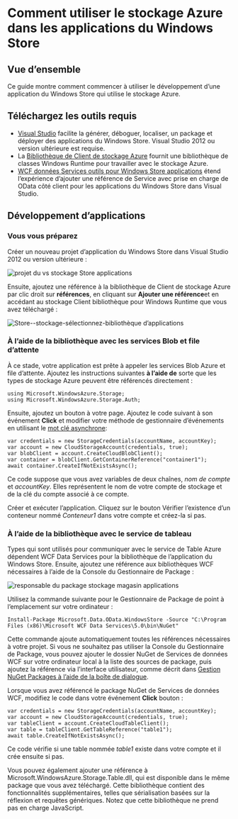 <properties
    pageTitle="Utiliser le stockage Azure dans les applications du Windows Store | Microsoft Azure"
    description="Apprenez à créer une application du Windows Store qui utilise le stockage Blob Azure, file d’attente, un tableau ou fichier."
    services="storage"
    documentationCenter=""
    authors="tamram"
    manager="carmonm"
    editor="tysonn"/>

<tags
    ms.service="storage"
    ms.workload="storage"
    ms.tgt_pltfrm="mobile-windows-store"
    ms.devlang="dotnet"
    ms.topic="article"
    ms.date="10/18/2016"
    ms.author="tamram"/>
    
# <a name="how-to-use-azure-storage-in-windows-store-apps"></a>Comment utiliser le stockage Azure dans les applications du Windows Store

## <a name="overview"></a>Vue d’ensemble

Ce guide montre comment commencer à utiliser le développement d’une application du Windows Store qui utilise le stockage Azure.

## <a name="download-required-tools"></a>Téléchargez les outils requis

- [Visual Studio](https://www.visualstudio.com/en-us/visual-studio-homepage-vs.aspx) facilite la générer, déboguer, localiser, un package et déployer des applications du Windows Store. Visual Studio 2012 ou version ultérieure est requise.
- La [Bibliothèque de Client de stockage Azure](https://www.nuget.org/packages/WindowsAzure.Storage) fournit une bibliothèque de classes Windows Runtime pour travailler avec le stockage Azure.
- [WCF données Services outils pour Windows Store applications](http://www.microsoft.com/download/details.aspx?id=30714) étend l’expérience d’ajouter une référence de Service avec prise en charge de OData côté client pour les applications du Windows Store dans Visual Studio.

## <a name="develop-apps"></a>Développement d’applications

### <a name="getting-ready"></a>Vous vous préparez

Créer un nouveau projet d’application du Windows Store dans Visual Studio 2012 ou version ultérieure :

![projet du vs stockage Store applications][store-apps-storage-vs-project]

Ensuite, ajoutez une référence à la bibliothèque de Client de stockage Azure par clic droit sur **références**, en cliquant sur **Ajouter une référence**et en accédant au stockage Client bibliothèque pour Windows Runtime que vous avez téléchargé :

![Store--stockage-sélectionnez-bibliothèque d’applications][store-apps-storage-choose-library]

### <a name="using-the-library-with-the-blob-and-queue-services"></a>À l’aide de la bibliothèque avec les services Blob et file d’attente

À ce stade, votre application est prête à appeler les services Blob Azure et file d’attente. Ajoutez les instructions suivantes **à l’aide de** sorte que les types de stockage Azure peuvent être référencés directement :

    using Microsoft.WindowsAzure.Storage;
    using Microsoft.WindowsAzure.Storage.Auth;

Ensuite, ajoutez un bouton à votre page. Ajoutez le code suivant à son événement **Click** et modifier votre méthode de gestionnaire d’événements en utilisant le [mot clé asynchrone](http://msdn.microsoft.com/library/vstudio/hh156513.aspx):

    var credentials = new StorageCredentials(accountName, accountKey);
    var account = new CloudStorageAccount(credentials, true);
    var blobClient = account.CreateCloudBlobClient();
    var container = blobClient.GetContainerReference("container1");
    await container.CreateIfNotExistsAsync();

Ce code suppose que vous avez variables de deux chaînes, *nom de compte* et *accountKey*. Elles représentent le nom de votre compte de stockage et de la clé du compte associé à ce compte.

Créer et exécuter l’application. Cliquez sur le bouton Vérifier l’existence d’un conteneur nommé *Conteneur1* dans votre compte et créez-la si pas.

### <a name="using-the-library-with-the-table-service"></a>À l’aide de la bibliothèque avec le service de tableau

Types qui sont utilisés pour communiquer avec le service de Table Azure dépendent WCF Data Services pour la bibliothèque de l’application du Windows Store. Ensuite, ajoutez une référence aux bibliothèques WCF nécessaires à l’aide de la Console du Gestionnaire de Package :

![responsable du package stockage magasin applications][store-apps-storage-package-manager]

Utilisez la commande suivante pour le Gestionnaire de Package de point à l’emplacement sur votre ordinateur :

    Install-Package Microsoft.Data.OData.WindowsStore -Source "C:\Program Files (x86)\Microsoft WCF Data Services\5.0\bin\NuGet"

Cette commande ajoute automatiquement toutes les références nécessaires à votre projet. Si vous ne souhaitez pas utiliser la Console du Gestionnaire de Package, vous pouvez ajouter le dossier NuGet de Services de données WCF sur votre ordinateur local à la liste des sources de package, puis ajoutez la référence via l’interface utilisateur, comme décrit dans [Gestion NuGet Packages à l’aide de la boîte de dialogue](http://docs.nuget.org/docs/start-here/Managing-NuGet-Packages-Using-The-Dialog).

Lorsque vous avez référencé le package NuGet de Services de données WCF, modifiez le code dans votre événement **Click** bouton :

    var credentials = new StorageCredentials(accountName, accountKey);
    var account = new CloudStorageAccount(credentials, true);
    var tableClient = account.CreateCloudTableClient();
    var table = tableClient.GetTableReference("table1");
    await table.CreateIfNotExistsAsync();

Ce code vérifie si une table nommée *table1* existe dans votre compte et il crée ensuite si pas.

Vous pouvez également ajouter une référence à Microsoft.WindowsAzure.Storage.Table.dll, qui est disponible dans le même package que vous avez téléchargé. Cette bibliothèque contient des fonctionnalités supplémentaires, telles que sérialisation basées sur la réflexion et requêtes génériques. Notez que cette bibliothèque ne prend pas en charge JavaScript.



[store-apps-storage-vs-project]: ./media/storage-use-store-apps/store-apps-storage-vs-project.png
[store-apps-storage-choose-library]: ./media/storage-use-store-apps/store-apps-storage-choose-library.png
[store-apps-storage-package-manager]: ./media/storage-use-store-apps/store-apps-storage-package-manager.png
